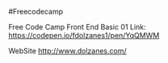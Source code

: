 #Freecodecamp

Free Code Camp Front End Basic 01 Link: https://codepen.io/fdolzanes1/pen/YqQMWM


WebSite http://www.dolzanes.com/

